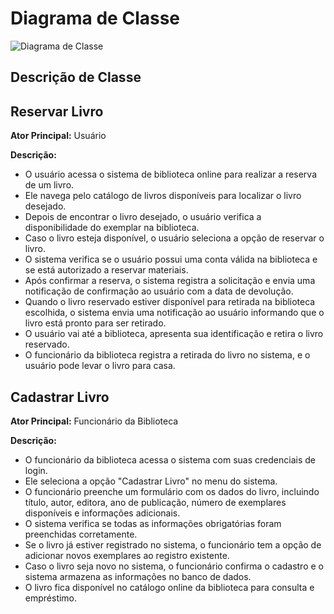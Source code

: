 # Diagrama de Classe

![Diagrama de Classe](/img/DiagramaDeClasse.jpg)

## Descrição de Classe

## Reservar Livro

**Ator Principal:** Usuário

**Descrição:**
- O usuário acessa o sistema de biblioteca online para realizar a reserva de um livro.
- Ele navega pelo catálogo de livros disponíveis para localizar o livro desejado.
- Depois de encontrar o livro desejado, o usuário verifica a disponibilidade do exemplar na biblioteca.
- Caso o livro esteja disponível, o usuário seleciona a opção de reservar o livro.
- O sistema verifica se o usuário possui uma conta válida na biblioteca e se está autorizado a reservar materiais.
- Após confirmar a reserva, o sistema registra a solicitação e envia uma notificação de confirmação ao usuário com a data de devolução.
- Quando o livro reservado estiver disponível para retirada na biblioteca escolhida, o sistema envia uma notificação ao usuário informando que o livro está pronto para ser retirado.
- O usuário vai até a biblioteca, apresenta sua identificação e retira o livro reservado.
- O funcionário da biblioteca registra a retirada do livro no sistema, e o usuário pode levar o livro para casa.

## Cadastrar Livro

**Ator Principal:** Funcionário da Biblioteca

**Descrição:**
- O funcionário da biblioteca acessa o sistema com suas credenciais de login.
- Ele seleciona a opção "Cadastrar Livro" no menu do sistema.
- O funcionário preenche um formulário com os dados do livro, incluindo título, autor, editora, ano de publicação, número de exemplares disponíveis e informações adicionais.
- O sistema verifica se todas as informações obrigatórias foram preenchidas corretamente.
- Se o livro já estiver registrado no sistema, o funcionário tem a opção de adicionar novos exemplares ao registro existente.
- Caso o livro seja novo no sistema, o funcionário confirma o cadastro e o sistema armazena as informações no banco de dados.
- O livro fica disponível no catálogo online da biblioteca para consulta e empréstimo.
